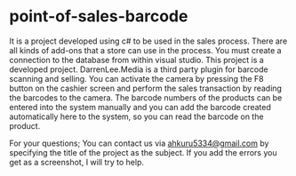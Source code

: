 # point-of-sales-barcode
It is a project developed using c# to be used in the sales process. There are all kinds of add-ons that a store can use in the process.
You must create a connection to the database from within visual studio. This project is a developed project. 
DarrenLee.Media is a third party plugin for barcode scanning and selling. 
You can activate the camera by pressing the F8 button on the cashier screen and perform the sales transaction by reading the barcodes to the camera. 
The barcode numbers of the products can be entered into the system manually and you can add the barcode created automatically here to the system, 
so you can read the barcode on the product.

For your questions;
You can contact us via ahkuru5334@gmail.com by specifying the title of the project as the subject.
If you add the errors you get as a screenshot, I will try to help.
